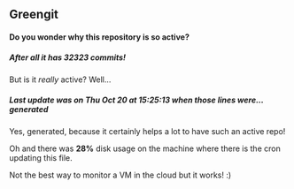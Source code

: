 ## Greengit

#### Do you wonder why this repository is so active?

##### After all it has 32323 commits!

But is it *really* active? Well...

##### Last update was on Thu Oct 20 at 15:25:13 when those lines were... generated

Yes, generated, because it certainly helps a lot to have such an active repo!

Oh and there was **28%** disk usage on the machine
where there is the cron updating this file.

Not the best way to monitor a VM in the cloud but it works! :)
